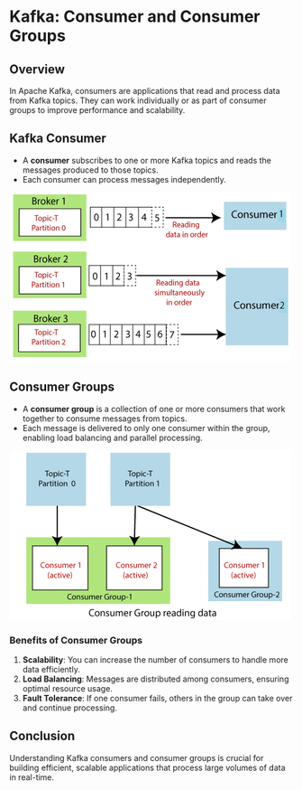 # Kafka: Consumer and Consumer Groups

## Overview

In Apache Kafka, consumers are applications that read and process data from Kafka topics. They can work individually or as part of consumer groups to improve performance and scalability.

## Kafka Consumer

- A **consumer** subscribes to one or more Kafka topics and reads the messages produced to those topics.
- Each consumer can process messages independently.

![Consumer](../images/cg.png)

## Consumer Groups

- A **consumer group** is a collection of one or more consumers that work together to consume messages from topics.
- Each message is delivered to only one consumer within the group, enabling load balancing and parallel processing.

![Consumer Groups](../images/cgs.png)
  
### Benefits of Consumer Groups

1. **Scalability**: You can increase the number of consumers to handle more data efficiently.
2. **Load Balancing**: Messages are distributed among consumers, ensuring optimal resource usage.
3. **Fault Tolerance**: If one consumer fails, others in the group can take over and continue processing.

## Conclusion

Understanding Kafka consumers and consumer groups is crucial for building efficient, scalable applications that process large volumes of data in real-time.
